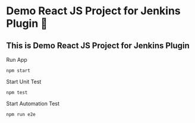 # Demo React JS Project for Jenkins Plugin 🚀
## This is Demo React JS Project for Jenkins Plugin 


Run App 

``` 
npm start  
```
Start Unit Test 
```
npm test 
```

Start Automation Test
```
npm run e2e
``` 

